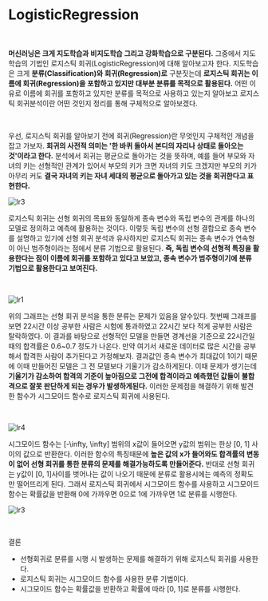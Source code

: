 LogisticRegression
================

<br>

**머신러닝은 크게 지도학습과 비지도학습 그리고 강화학습으로 구분된다.** 그중에서 지도학습의 기법인 로지스틱 회귀(LogisticRegression)에 대해 알아보고자 한다. 지도학습은 크게 **분류(Classification)와 회귀(Regression)로** 구분짓는데 **로지스틱 회귀는 이름에 회귀(Regression)을 포함하고 있지만 대부분 분류를 목적으로 활용된다.** 어떤 이유로 이름에 회귀를 포함하고 있지만 분류를 목적으로 사용하고 있는지 알아보고 로지스틱 회귀분석이란 어떤 것인지 정리를 통해 구체적으로 알아보겠다.

<br>

우선, 로지스틱 회귀를 알아보기 전에 회귀(Regression)란 무엇인지 구체적인 개념을 잡고 가보자. **회귀의 사전적 의미는 '한 바퀴 돌아서 본디의 자리나 상태로 돌아오는 것'이라고 한다.** 분석에서 회귀는 평균으로 돌아가는 것을 뜻하며, 예를 들어 부모와 자녀의 키는 선형적인 관계가 있어서 부모의 키가 크면 자녀의 키도 크겠지만 부모의 키가 아무리 커도 **결국 자녀의 키는 자녀 세대의 평균으로 돌아가고 있는 것을 회귀한다고 표현한다.**

![lr3](https://user-images.githubusercontent.com/82218035/116064424-f6d4b980-a6c0-11eb-9fa3-f4a83685b1e8.PNG)

로지스틱 회귀는 선형 회귀의 목표와 동일하게 종속 변수와 독립 변수의 관계를 하나의 모델로 정의하고 예측에 활용하는 것이다. 이렇듯 독립 변수의 선형 결합으로 종속 변수를 설명하고 있기에 선형 회귀 분석과 유사하지만 로지스틱 회귀는 종속 변수가 연속형이 아닌 범주형이라는 점에서 분류 기법으로 활용된다. **즉, 독립 변수의 선형적 특징을 활용한다는 점이 이름에 회귀를 포함하고 있다고 보았고, 종속 변수가 범주형이기에 분류 기법으로 활용한다고 보여진다.**

<br>

![lr1](https://user-images.githubusercontent.com/82218035/116064474-02c07b80-a6c1-11eb-9606-ac525f25e44f.PNG)


위의 그래프는 선형 회귀 분석을 통한 분류는 문제가 있음을 알수있다. 첫번째 그래프를 보면 22시간 이상 공부한 사람은 시험에 통과하였고 22시간 보다 적게 공부한 사람은 탈락하였다. 이 결과를 바탕으로 선형적인 모델을 만들면 경계선을 기준으로 22시간일때의 합격률은 0.6~0.7 정도가 나온다. 만약 여기서 새로운 데이터로 많은 시간을 공부해서 합격한 사람이 추가된다고 가정해보자. 결과값인  종속 변수가 최대값이 1이기 때문에 이때 만들어진 모델은 그 전 모델보다 기울기가 감소하게된다. 이때 문제가 생기는데 **기울기가 감소하여 합격의 기준이 높아짐으로 그전에 합격이라고 예측했던 값들이 불합격으로 잘못 판단하게 되는 경우가 발생하게된다.** 이러한 문제점을 해결하기 위해 발견한 함수가 시그모이드 함수로 로지스틱 회귀에 사용된다.

<br>

![lr4](https://user-images.githubusercontent.com/82218035/116173868-4c07de00-a748-11eb-8ca1-44e4b11cc212.PNG)


시그모이드 함수는 [-\infty, \infty] 범위의 x값이 들어오면 y값의 범위는 한상 [0, 1] 사이의 값으로 반환한다. 이러한 함수의 특징때문에 **높은 값의 x가 들어와도 합격률의 변동이 없어 선형 회귀를 통한 분류의 문제를 해결가능하도록 만들어준다.** 반대로 선형 회귀는 y값이 [0, 1]사이를 벗어나는 값이 나오기 때문에 분류로 활용시에는 예측의 정확도만 떨어뜨리게 된다. 그래서 로지스틱 회귀에서 시그모이드 함수를 사용하고 시그모이드 함수는 확률값을 반환해 0에 가까우면 0으로 1에 가까우면 1로 분류를 시행한다.

![lr3](https://user-images.githubusercontent.com/82218035/116173913-60e47180-a748-11eb-9f66-c5897a944856.PNG)


<br>

결론
- 선형회귀로 분류를 시행 시 발생하는 문제를 해결하기 위해 로지스틱 회귀를 사용한다.
- 로지스틱 회귀는 시그모이드 함수를 사용한 분류 기법이다.
- 시그모이드 함수는 확률값을 반환하고 확률에 따라 [0, 1]로 분류를 시행한다.
